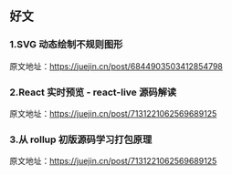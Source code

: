 ## 好文

### 1.SVG 动态绘制不规则图形

原文地址：https://juejin.cn/post/6844903503412854798

### 2.React 实时预览 - react-live 源码解读

原文地址：https://juejin.cn/post/7131221062569689125

### 3.从 rollup 初版源码学习打包原理

原文地址：https://juejin.cn/post/7131221062569689125
